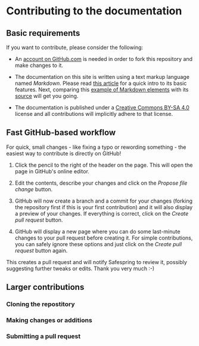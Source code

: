 # Contributing to the documentation

## Basic requirements

If you want to contribute, please consider the following:

* An [account on GitHub.com][gh] is needed in order to fork this repository and
  make changes to it.

* The documentation on this site is written using a text markup language named
  *Markdown*. Please read [this article][md] for a quick intro to its basic
  features. Next, comparing this [example of Markdown elements][mdex] with its
  [source][mdexsource] will get you going.

* The documentation is published under a [Creative Commons BY-SA 4.0][ccsa4]
  license and all contributions will implicitly adhere to that license.

[gh]:https://help.github.com/articles/signing-up-for-a-new-github-account
[md]: https://guides.github.com/features/mastering-markdown/
[mdex]: https://squidfunk.github.io/mkdocs-material/specimen/
[mdexsource]: https://raw.githubusercontent.com/squidfunk/mkdocs-material/master/docs/specimen.md
[ccsa4]: http://creativecommons.org/licenses/by-sa/4.0/

## Fast GitHub-based workflow

For quick, small changes - like fixing a typo or rewording something - the
easiest way to contribute is directly on GitHub!

1. Click the pencil to the right of the header on the page. This will open the
   page in GitHub's online editor.

1. Edit the contents, describe your changes and click on the *Propose file
   change* button.

1. GitHub will now create a branch and a commit for your changes (forking the
   repository first if this is your first contribution) and it will also
   display a preview of your changes. If everything is correct, click on the
   *Create pull request* button.

1. GitHub will display a new page where you can do some last-minute changes to
   your pull request before creating it. For simple contributions, you can
   safely ignore these options and just click on the *Create pull request*
   button again.

This creates a pull request and will notify Safespring to review it, possibly
suggesting further tweaks or edits. Thank you very much :-)

## Larger contributions

### Cloning the repostitory

### Making changes or additions

### Submitting a pull request
